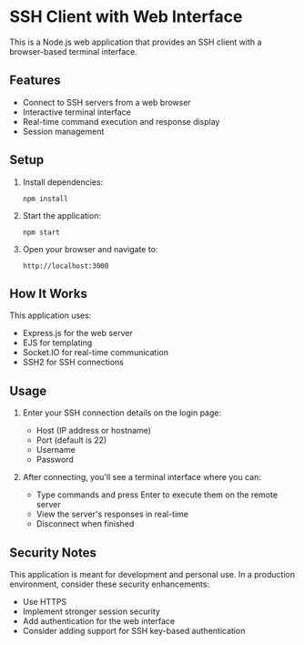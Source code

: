 # SSH Client with Web Interface

This is a Node.js web application that provides an SSH client with a browser-based terminal interface.

## Features

- Connect to SSH servers from a web browser
- Interactive terminal interface
- Real-time command execution and response display
- Session management

## Setup

1. Install dependencies:
   ```
   npm install
   ```

2. Start the application:
   ```
   npm start
   ```

3. Open your browser and navigate to:
   ```
   http://localhost:3000
   ```

## How It Works

This application uses:
- Express.js for the web server
- EJS for templating
- Socket.IO for real-time communication
- SSH2 for SSH connections

## Usage

1. Enter your SSH connection details on the login page:
   - Host (IP address or hostname)
   - Port (default is 22)
   - Username
   - Password

2. After connecting, you'll see a terminal interface where you can:
   - Type commands and press Enter to execute them on the remote server
   - View the server's responses in real-time
   - Disconnect when finished

## Security Notes

This application is meant for development and personal use. In a production environment, consider these security enhancements:

- Use HTTPS
- Implement stronger session security
- Add authentication for the web interface
- Consider adding support for SSH key-based authentication